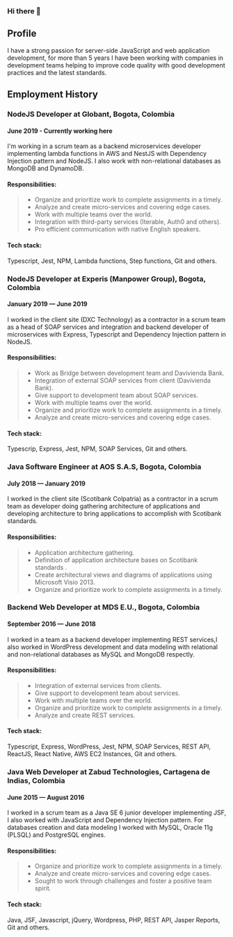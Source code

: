 ### Hi there 👋

<!--
**crijosicar/crijosicar** is a ✨ _special_ ✨ repository because its `README.md` (this file) appears on your GitHub profile.

Here are some ideas to get you started:

- 🔭 I’m currently working on ...
- 🌱 I’m currently learning ...
- 👯 I’m looking to collaborate on ...
- 🤔 I’m looking for help with ...
- 💬 Ask me about ...
- 📫 How to reach me: ...
- 😄 Pronouns: ...
- ⚡ Fun fact: ...
-->

## Profile

I have a strong passion for server-side JavaScript and web application development, for more than 5 years I have been working with companies in development teams helping to improve code quality with good development practices and the latest standards.


## Employment History

### NodeJS Developer at Globant, Bogota, Colombia
#### June 2019 - Currently working here

I'm working in a scrum team as a backend microservices developer implementing lambda functions in AWS and NestJS with Dependency Injection pattern and NodeJS. I also work with non-relational databases as MongoDB and DynamoDB.

#### Responsibilities:

> - Organize and prioritize work to complete assignments in a timely.
> - Analyze and create micro-services and covering edge cases.
> - Work with multiple teams over the world.
> - Integration with third-party services (Iterable, Auth0 and others).
> - Pro efficient communication with native English speakers.

#### Tech stack:
Typescript, Jest, NPM,  Lambda functions, Step functions, Git and others.


### NodeJS Developer at Experis (Manpower Group), Bogota, Colombia
#### January 2019 — June 2019

I worked in the client site (DXC Technology) as a contractor in a scrum team as a head of SOAP services and integration and backend developer of microservices with Express, Typescript and Dependency Injection pattern in NodeJS.

#### Responsibilities:

> - Work as Bridge between development team and Davivienda Bank.
> - Integration of external SOAP services from client (Davivienda Bank).
> - Give support to development team about SOAP services.
> - Work with multiple teams over the world.
> - Organize and prioritize work to complete assignments in a timely.
> - Analyze and create micro-services and covering edge cases.

#### Tech stack:
Typescrip, Express, Jest, NPM, SOAP Services, Git and others.

### Java Software Engineer at AOS S.A.S, Bogota, Colombia
#### July 2018 — January 2019

I worked in the client site (Scotibank Colpatria) as a contractor in a scrum team as developer doing gathering architecture of applications and developing architecture to bring applications to accomplish with Scotibank standards.

#### Responsibilities:

> - Application architecture gathering.
> - Definition of application architecture bases on Scotibank standards .
> - Create architectural views and diagrams of applications using Microsoft Visio 2013.
> - Organize and prioritize work to complete assignments in a timely.

### Backend Web Developer at MDS E.U., Bogota, Colombia
#### September 2016 — June 2018

I worked in a team as a backend developer implementing REST services,I also worked in WordPress development and data modeling with relational and non-relational databases as MySQL and MongoDB respectly.

#### Responsibilities:

> - Integration of external services from clients.
> - Give support to development team about services.
> - Work with multiple teams over the world.
> - Organize and prioritize work to complete assignments in a timely.
> - Analyze and create REST services.

#### Tech stack:
Typescript, Express, WordPress, Jest, NPM, SOAP Services, REST API, ReactJS, React Native, AWS EC2 Instances, Git and others.

### Java Web Developer at Zabud Technologies, Cartagena de Indias, Colombia
#### June 2015 — August 2016

I worked in a scrum team as a Java SE 6 junior developer implementing JSF, I also worked with JavaScript and Dependency Injection pattern. For databases creation and data modeling I worked with MySQL, Oracle 11g (PLSQL) and PostgreSQL engines.

#### Responsibilities:

> - Organize and prioritize work to complete assignments in a timely.
> - Analyze and create micro-services and covering edge cases.
> - Sought to work through challenges and foster a positive team spirit.

#### Tech stack:
Java, JSF, Javascript, jQuery, Wordpress, PHP, REST API, Jasper Reports, Git and others.
